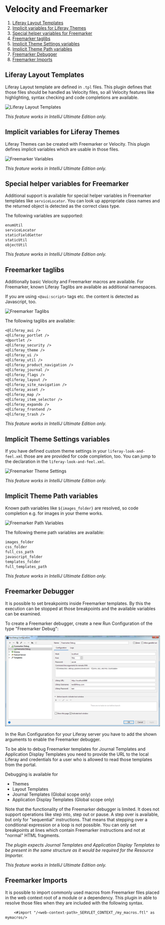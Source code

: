 Velocity and Freemarker
=======================

1. [Liferay Layout Templates](#liferay-layout-templates)
2. [Implicit variables for Liferay Themes](#implicit-variables-for-liferay-themes)
3. [Special helper variables for Freemarker](#special-helper-variables-for-freemarker)
4. [Freemarker taglibs](#freemarker-taglibs)
5. [Implicit Theme Settings variables](#implicit-theme-settings-variables)
6. [Implicit Theme Path variables](#implicit-theme-path-variables)
7. [Freemarker Debugger](#freemarker-debugger)
8. [Freemarker Imports](#freemarker-imports)

Liferay Layout Templates
------------------------

Liferay Layout template are defined in ``.tpl`` files. This plugin defines that those files should be handled as Velocity files, so
all Velocity features like highlighting, syntax checking and code completions are available.  

![Liferay Layout Templates](layout_tpl.png "Liferay Layout Templates")

*This feature works in IntelliJ Ultimate Edition only.*

Implicit variables for Liferay Themes
-------------------------------------

Liferay Themes can be created with Freemarker or Velocity. This plugin defines implicit variables which are usable in those files.

![Freemarker Variables](freemarker_variables.png "Freemarker Variables")

*This feature works in IntelliJ Ultimate Edition only.*

Special helper variables for Freemarker
---------------------------------------

Additional support is available for special helper variables in Freemarker templates like ```serviceLocator```. 
You can look up appropriate class names and the returned object is detected as the correct class type.

The following variables are supported:

    enumUtil
    serviceLocator
    staticFieldGetter
    staticUtil
    objectUtil

*This feature works in IntelliJ Ultimate Edition only.*

Freemarker taglibs
------------------

Additionally basic Velocity and Freemarker macros are available. For Freemarker, known Liferay Taglibs are available as additional namespaces. 

If you are using ```<@aui:script>``` tags etc. the content is detected as Javascript, too.

![Freemarker Taglibs](freemarker_taglibs.png "Freemarker Taglibs")

The following taglibs are available:

    <@liferay_aui />
    <@liferay_portlet />
    <@portlet />
    <@liferay_security />
    <@liferay_theme />
    <@liferay_ui />
    <@liferay_util />
    <@liferay_product_navigation />
    <@liferay_journal />
    <@liferay_flags />
    <@liferay_layout />
    <@liferay_site_navigation />
    <@liferay_asset />
    <@liferay_map />
    <@liferay_item_selector />
    <@liferay_expando />
    <@liferay_frontend />
    <@liferay_trash />

*This feature works in IntelliJ Ultimate Edition only.*

Implicit Theme Settings variables
---------------------------------

If you have defined custom theme settings in your ```liferay-look-and-feel.xml``` those are are provided for code completion, too. You can jump
to the declaration in the ```liferay-look-and-feel.xml```.

![Freemarker Theme Settings](freemarker_theme_settings.png "Freemarker Theme Settings")

*This feature works in IntelliJ Ultimate Edition only.*

Implicit Theme Path variables
-----------------------------

Known path variables like ```${images_folder}``` are resolved, so code completion e.g. for images in your theme works.

![Freemarker Path Variables](freemarker_path_variables.png "Freemarker Path Variables")

The following theme path variables are available:

    images_folder
    css_folder
    full_css_path
    javascript_folder 
    templates_folder
    full_templates_path

*This feature works in IntelliJ Ultimate Edition only.*

Freemarker Debugger
-------------------

It is possible to set breakpoints inside Freemarker templates. By this the execution can be stopped
at those breakpoints and the available variables can be examined.

To create a Freemarker debugger, create a new Run Configuration of the type "Freemarker Debug":

![Freemarker Debug Run Configuration](freemarker_debug.png "Freemarker Debug Run Configuration")

In the Run Configuration for your Liferay server you have to add the shown arguments to enable the Freemarker debugger.

To be able to debug Freemarker templates for Journal Templates and Application Display Templates you need
to provide the URL to the local Liferay and credentials for a user who is allowed to read those templates from the portal.

Debugging is available for
* Themes
* Layout Templates
* Journal Templates (Global scope only)
* Application Display Templates (Global scope only)

Note that the functionality of the Freemarker debugger is limited. It does not support operations like
step into, step out or pause. A step over is available, but only for "sequential" instructions. That means that
stepping over a conditional expression or a loop is not possible. You can only set breakpoints at lines which 
contain Freemarker instructions and not at "normal" HTML fragments.

*The plugin expects Journal Templates and Application Display Templates to be present in the same structure as it would be required for the Resource Importer.*

*This feature works in IntelliJ Ultimate Edition only.*

Freemarker Imports
------------------

It is possible to import commonly used macros from Freemarker files placed in the web context root of
a module or a dependency. This plugin in able to resolve those files when they are included with the following syntax.

```ftl>
    <#import "/<web-context-path>_SERVLET_CONTEXT_/my_macros.ftl" as mymacros/>
```
